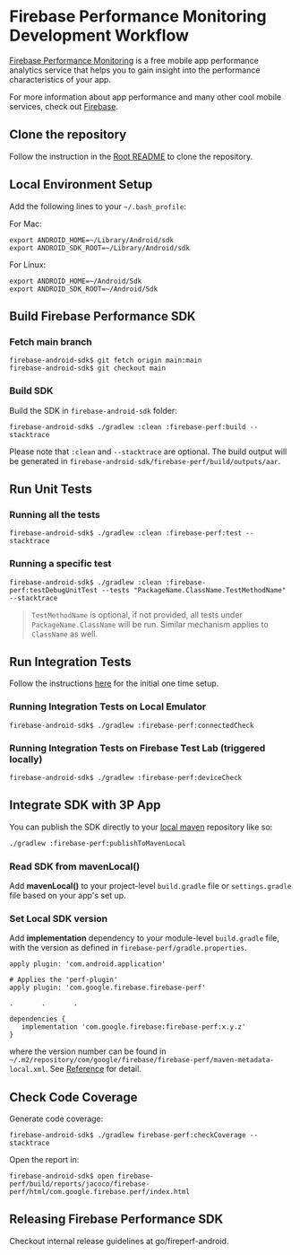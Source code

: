 # Firebase Performance Monitoring Development Workflow
[Firebase Performance Monitoring](https://firebase.google.com/docs/perf-mon/get-started-android) is 
a free mobile app performance analytics service that helps you to gain insight into the performance 
characteristics of your app. 

For more information about app performance and many other cool mobile services, check out [Firebase](https://firebase.google.com/).

## Clone the repository

Follow the instruction in the [Root README](https://github.com/firebase/firebase-android-sdk#getting-started)
to clone the repository.

## Local Environment Setup

Add the following lines to your `~/.bash_profile`:

For Mac:
```
export ANDROID_HOME=~/Library/Android/sdk
export ANDROID_SDK_ROOT=~/Library/Android/sdk
```

For Linux:
```
export ANDROID_HOME=~/Android/Sdk
export ANDROID_SDK_ROOT=~/Android/Sdk
```

## Build Firebase Performance SDK

### Fetch main branch

```
firebase-android-sdk$ git fetch origin main:main
firebase-android-sdk$ git checkout main
```

### Build SDK

Build the SDK in `firebase-android-sdk` folder:

```
firebase-android-sdk$ ./gradlew :clean :firebase-perf:build --stacktrace
```

Please note that `:clean` and `--stacktrace` are optional. The build output will be generated in
 `firebase-android-sdk/firebase-perf/build/outputs/aar`.

## Run Unit Tests

### Running all the tests

```
firebase-android-sdk$ ./gradlew :clean :firebase-perf:test --stacktrace
```

### Running a specific test

```
firebase-android-sdk$ ./gradlew :clean :firebase-perf:testDebugUnitTest --tests "PackageName.ClassName.TestMethodName" --stacktrace
```

> `TestMethodName` is optional, if not provided, all tests under `PackageName.ClassName` will be run.
Similar mechanism applies to `ClassName` as well.

## Run Integration Tests

Follow the instructions [here](https://github.com/firebase/firebase-android-sdk/blob/main/README.md#integration-testing) 
for the initial one time setup.

### Running Integration Tests on Local Emulator

```
firebase-android-sdk$ ./gradlew :firebase-perf:connectedCheck
```

### Running Integration Tests on Firebase Test Lab (triggered locally)

```
firebase-android-sdk$ ./gradlew :firebase-perf:deviceCheck
```

## Integrate SDK with 3P App

You can publish the SDK directly to your [local maven](https://docs.gradle.org/current/userguide/declaring_repositories.html#sub:maven_local) 
repository like so:

```bash
./gradlew :firebase-perf:publishToMavenLocal
```

### Read SDK from mavenLocal()

Add **mavenLocal()** to your project-level `build.gradle` file or `settings.gradle` file based on your app's set up.

### Set Local SDK version

Add **implementation** dependency to your module-level `build.gradle` file, with the version as defined in `firebase-perf/gradle.properties`.

```
apply plugin: 'com.android.application'

# Applies the 'perf-plugin'
apply plugin: 'com.google.firebase.firebase-perf'

.       .       .

dependencies {
   implementation 'com.google.firebase:firebase-perf:x.y.z'
}
```

where the version number can be found in `~/.m2/repository/com/google/firebase/firebase-perf/maven-metadata-local.xml`.
See [Reference](https://github.com/firebase/firebase-android-sdk#commands) for detail.

## Check Code Coverage

Generate code coverage:

```
firebase-android-sdk$ ./gradlew firebase-perf:checkCoverage --stacktrace
```

Open the report in:

```
firebase-android-sdk$ open firebase-perf/build/reports/jacoco/firebase-perf/html/com.google.firebase.perf/index.html
```

## Releasing Firebase Performance SDK

Checkout internal release guidelines at go/fireperf-android.
